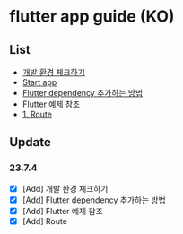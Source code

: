 # flutter app guide (KO)

## List

- [개발 환경 체크하기](./docs/%EA%B0%9C%EB%B0%9C%20%ED%99%98%EA%B2%BD%20%EC%B2%B4%ED%81%AC%ED%95%98%EA%B8%B0.md)
- [Start app](./docs/Start%20app.md)
- [Flutter dependency 추가하는 방법](./docs/Flutter%20dependency%20%EC%B6%94%EA%B0%80%ED%95%98%EB%8A%94%20%EB%B0%A9%EB%B2%95.md)
- [Flutter 예제 참조](./docs/Flutter%20%EC%98%88%EC%A0%9C%20%EC%B0%B8%EC%A1%B0.md)
- [1. Route](./docs/1.%20Route.md)

## Update

### 23.7.4

- [x] [Add] 개발 환경 체크하기
- [x] [Add] Flutter dependency 추가하는 방법
- [x] [Add] Flutter 예제 참조
- [x] [Add] Route
